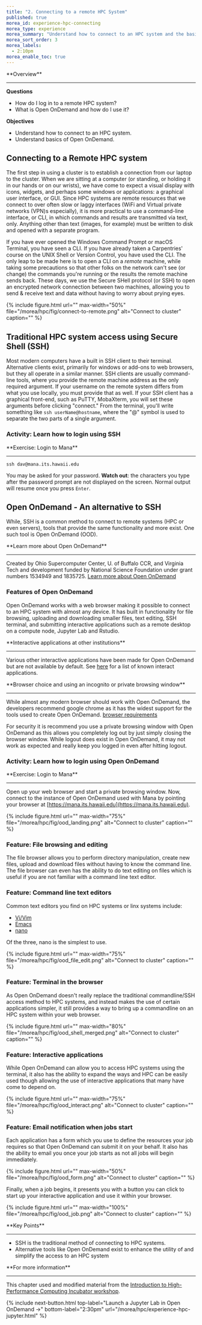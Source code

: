 ```yaml
---
title: "2. Connecting to a remote HPC System"
published: true
morea_id: experience-hpc-connecting
morea_type: experience
morea_summary: "Understand how to connect to an HPC system and the basics of Open OnDemand"
morea_sort_order: 3
morea_labels:
  - 2:10pm
morea_enable_toc: true
---
```


<div class="alert alert-success mt-3" role="alert" markdown="1">
<i class="fa-solid fa-globe fa-xl"></i> **Overview**
<hr/>

**Questions**
* How do I log in to a remote HPC system?
* What is Open OnDemand and how do I use it?

**Objectives**
* Understand how to connect to an HPC system.
* Understand basics of Open OnDemand.
</div>

## Connecting to a Remote HPC system

The first step in using a cluster is to establish a connection from our laptop to the cluster. When we are sitting at a computer (or standing, or holding it in our hands or on our wrists), we have come to expect a visual display with icons, widgets, and perhaps some windows or applications: a graphical user interface, or GUI. Since HPC systems are remote resources that we connect to over often slow or laggy interfaces (WiFi and Virtual private networks (VPN)s especially), it is more practical to use a command-line interface, or CLI, in which commands and results are transmitted via text, only. Anything other than text (images, for example) must be written to disk and opened with a separate program.

If you have ever opened the Windows Command Prompt or macOS Terminal, you have seen a CLI. If you have already taken a Carpentries' course on the UNIX Shell or Version Control, you have used the CLI. The only leap to be made here is to open a CLI on a *remote* machine, while taking some precautions so that other folks on the network can't see (or change) the commands you're running or the results the remote machine sends back. These days, we use the Secure SHell protocol (or SSH) to open an encrypted network connection between two machines, allowing you to send & receive text and data without having to worry about prying eyes.

{% include figure.html url="" max-width="50%" file="/morea/hpc/fig/connect-to-remote.png" alt="Connect to cluster" caption="" %}


## Traditional HPC system access using Secure Shell (SSH)

Most modern computers have a built in SSH client to their terminal. Alternative clients exist, primarily for windows or add-ons to web browsers, but they all operate in a similar manner. SSH clients are usually command-line tools, where you provide the remote machine address as the only required argument. If your username on the remote system differs from what you use locally, you must provide that as well. If your SSH client has a graphical front-end, such as PuTTY, MobaXterm, you will set these arguments before clicking "connect." From the terminal, you'll write something like `ssh userName@hostname`, where the "@" symbol is used to separate the two parts of a single argument.

### Activity: Learn how to login using SSH

<div class="alert alert-secondary" role="alert" markdown="1">
<i class="fa-solid fa-user-pen fa-xl"></i> **Exercise: Login to Mana**
<hr/>

```shell
ssh dav@mana.its.hawaii.edu
```

You may be asked for your password. **Watch out**: the characters you type after the password prompt are not displayed on the screen. Normal output will resume once you press `Enter`.

</div>

## Open OnDemand - An alternative to SSH

While, SSH is a common method to connect to remote systems (HPC or even servers), tools that provide the same functionality and more exist.  One such tool is Open OnDemand (OOD).

<div class="alert alert-info" role="alert" markdown="1">
<i class="fa-solid fa-circle-info fa-xl"></i> **Learn more about Open OnDemand**
<hr/>

Created by Ohio Supercomputer Center, U. of Buffalo CCR, and Virginia Tech and development funded by National Science Foundation under grant numbers 1534949 and 1835725. [Learn more about Open OnDemand](https://openondemand.org/)

</div>

### Features of Open OnDemand

Open OnDemand works with a web browser making it possible to connect to an HPC system with almost any device.  It has built in functionality for file browsing, uploading and downloading smaller files, text editing, SSH terminal, and submitting interactive applications such as a remote desktop on a compute node, Jupyter Lab and Rstudio.

<div class="alert alert-info" role="alert" markdown="1">
<i class="fa-solid fa-circle-info fa-xl"></i> **Interactive applications at other institutions**
<hr/>

Various other interactive applications have been made for Open OnDemand but are not available by default. See [here](https://osc.github.io/ood-documentation/master/install-ihpc-apps.html#) for a list of known interact applications.

</div>

<div class="alert alert-info" role="alert" markdown="1">
<i class="fa-solid fa-circle-info fa-xl"></i> **Browser choice and using an incognito or private browsing window**
<hr/>

While almost any modern browser should work with Open OnDemand, the developers recommend google chrome as it has the widest support for the tools used to create Open OnDemand. [browser
requirements](https://osc.github.io/ood-documentation/latest/requirements.html#browser-requirements)

For security it is recommend you use a private browsing window with Open OnDemand as this allows you completely log out by just simply closing the browser window.  While logout does exist in Open OnDemand, it may not work as expected and really keep you logged in even after hitting logout. 

</div>

### Activity: Learn how to login using Open OnDemand

<div class="alert alert-secondary" role="alert" markdown="1">
<i class="fa-solid fa-user-pen fa-xl"></i>  **Exercise: Login to Mana**
<hr/>

Open up your web browser and start a private browsing window.  Now, connect to the instance of Open OnDemand used with Mana by pointing your browser at [https://mana.its.hawaii.edu](https://mana.its.hawaii.edu).

{% include figure.html url="" max-width="75%"
file="/morea/hpc/fig/ood_landing.png"
alt="Connect to cluster" caption="" %}

</div>


### Feature: File browsing and editing

The file browser allows you to perform directory manipulation, create new files, upload and download files without having to know the command line. The file browser can even has the ability to do text editing on files which is useful if you are not familiar with a command line text editor.

### Feature: Command line text editors

Common text editors you find on HPC systems or linx systems include:
  * [Vi/Vim](https://www.vim.org/)
  * [Emacs](https://www.gnu.org/software/emacs/)
  * [nano](https://www.nano-editor.org/)

Of the three, nano is the simplest to use.

{% include figure.html url="" max-width="75%"
file="/morea/hpc/fig/ood_file_edit.png"
alt="Connect to cluster" caption="" %}

### Feature: Terminal in the browser

As Open OnDemand doesn't really replace the traditional commandline/SSH access method to HPC systems, and instead makes the use of certain applications simpler, it still provides a way to bring up a commandline on an HPC system within your web browser.

{% include figure.html url="" max-width="80%"
file="/morea/hpc/fig/ood_shell_merged.png"
alt="Connect to cluster" caption="" %}

### Feature: Interactive applications

While Open OnDemand can allow you to access HPC systems using the terminal, it also has the ability to expand the ways and HPC can be easily used though allowing the use of interactive applications that many have come to depend on.

{% include figure.html url="" max-width="75%"
file="/morea/hpc/fig/ood_interact.png"
alt="Connect to cluster" caption="" %}

### Feature: Email notification when jobs start

Each application has a form which you use to define the resources your job requires so that Open OnDemand can submit it on your behalf. It also has the ability to email you once your job starts as not all jobs will begin immediately.

{% include figure.html url="" max-width="50%"
file="/morea/hpc/fig/ood_form.png"
alt="Connect to cluster" caption="" %}

Finally, when a job begins, it presents you with a button you can click to start up your interactive application and use it within your browser.

{% include figure.html url="" max-width="100%"
file="/morea/hpc/fig/ood_job.png"
alt="Connect to cluster" caption="" %}


<div class="alert alert-success" role="alert" markdown="1">
<i class="fa-solid fa-globe fa-xl"></i> **Key Points**
<hr/>

* SSH is the traditional method of connecting to HPC systems.
* Alternative tools like Open OnDemand exist to enhance the utility of and simplify the access to an HPC system
</div>

<div class="alert alert-info" role="alert" markdown="1">
<i class="fa-solid fa-circle-info fa-xl"></i> **For more information**
<hr/>

This chapter used and modified material from the [Introduction to High-Performance Computing Incubator workshop](https://carpentries-incubator.github.io/hpc-intro/).
</div>


{% include next-button.html 
           top-label="Launch a Jupyter Lab in Open OnDemand ->" 
           bottom-label="2:30pm" 
           url="/morea/hpc/experience-hpc-jupyter.html" %}
